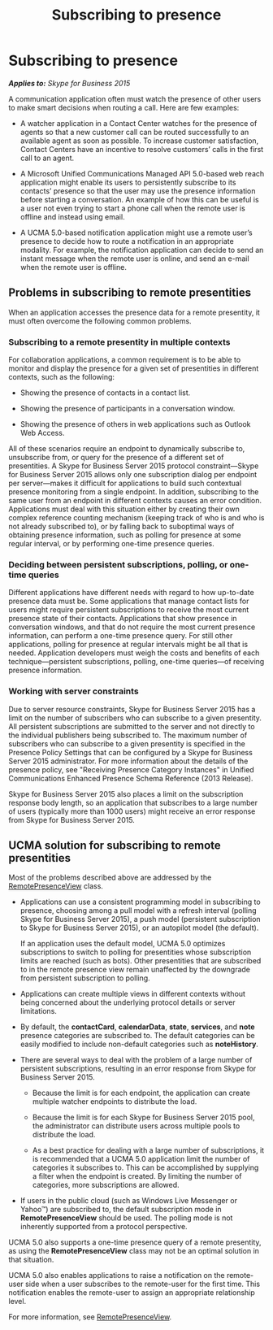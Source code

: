 ﻿---
title: Subscribing to presence
TOCTitle: Subscribing to presence
ms:assetid: 1ce5c2e2-d15c-46b7-8a21-c425223e8aef
ms:mtpsurl: https://msdn.microsoft.com/en-us/library/Dn465955(v=office.16)
ms:contentKeyID: 65239835
ms.date: 07/27/2015
mtps_version: v=office.16
---

# Subscribing to presence


_**Applies to:** Skype for Business 2015_

A communication application often must watch the presence of other users to make smart decisions when routing a call. Here are few examples:

  - A watcher application in a Contact Center watches for the presence of agents so that a new customer call can be routed successfully to an available agent as soon as possible. To increase customer satisfaction, Contact Centers have an incentive to resolve customers’ calls in the first call to an agent.

  - A Microsoft Unified Communications Managed API 5.0-based web reach application might enable its users to persistently subscribe to its contacts’ presence so that the user may use the presence information before starting a conversation. An example of how this can be useful is a user not even trying to start a phone call when the remote user is offline and instead using email.

  - A UCMA 5.0-based notification application might use a remote user’s presence to decide how to route a notification in an appropriate modality. For example, the notification application can decide to send an instant message when the remote user is online, and send an e-mail when the remote user is offline.

## Problems in subscribing to remote presentities

When an application accesses the presence data for a remote presentity, it must often overcome the following common problems.

### Subscribing to a remote presentity in multiple contexts

For collaboration applications, a common requirement is to be able to monitor and display the presence for a given set of presentities in different contexts, such as the following:

  - Showing the presence of contacts in a contact list.

  - Showing the presence of participants in a conversation window.

  - Showing the presence of others in web applications such as Outlook Web Access.

All of these scenarios require an endpoint to dynamically subscribe to, unsubscribe from, or query for the presence of a different set of presentities. A Skype for Business Server 2015 protocol constraint—Skype for Business Server 2015 allows only one subscription dialog per endpoint per server—makes it difficult for applications to build such contextual presence monitoring from a single endpoint. In addition, subscribing to the same user from an endpoint in different contexts causes an error condition. Applications must deal with this situation either by creating their own complex reference counting mechanism (keeping track of who is and who is not already subscribed to), or by falling back to suboptimal ways of obtaining presence information, such as polling for presence at some regular interval, or by performing one-time presence queries.

### Deciding between persistent subscriptions, polling, or one-time queries

Different applications have different needs with regard to how up-to-date presence data must be. Some applications that manage contact lists for users might require persistent subscriptions to receive the most current presence state of their contacts. Applications that show presence in conversation windows, and that do not require the most current presence information, can perform a one-time presence query. For still other applications, polling for presence at regular intervals might be all that is needed. Application developers must weigh the costs and benefits of each technique—persistent subscriptions, polling, one-time queries—of receiving presence information.

### Working with server constraints

Due to server resource constraints, Skype for Business Server 2015 has a limit on the number of subscribers who can subscribe to a given presentity. All persistent subscriptions are submitted to the server and not directly to the individual publishers being subscribed to. The maximum number of subscribers who can subscribe to a given presentity is specified in the Presence Policy Settings that can be configured by a Skype for Business Server 2015 administrator. For more information about the details of the presence policy, see "Receiving Presence Category Instances" in Unified Communications Enhanced Presence Schema Reference (2013 Release).

Skype for Business Server 2015 also places a limit on the subscription response body length, so an application that subscribes to a large number of users (typically more than 1000 users) might receive an error response from Skype for Business Server 2015.

## UCMA solution for subscribing to remote presentities

Most of the problems described above are addressed by the [RemotePresenceView](https://msdn.microsoft.com/en-us/library/hh381152\(v=office.16\)) class.

  - Applications can use a consistent programming model in subscribing to presence, choosing among a pull model with a refresh interval (polling Skype for Business Server 2015), a push model (persistent subscription to Skype for Business Server 2015), or an autopilot model (the default).
    
    If an application uses the default model, UCMA 5.0 optimizes subscriptions to switch to polling for presentities whose subscription limits are reached (such as bots). Other presentities that are subscribed to in the remote presence view remain unaffected by the downgrade from persistent subscription to polling.

  - Applications can create multiple views in different contexts without being concerned about the underlying protocol details or server limitations.

  - By default, the **contactCard**, **calendarData**, **state**, **services**, and **note** presence categories are subscribed to. The default categories can be easily modified to include non-default categories such as **noteHistory**.

  - There are several ways to deal with the problem of a large number of persistent subscriptions, resulting in an error response from Skype for Business Server 2015.
    
      - Because the limit is for each endpoint, the application can create multiple watcher endpoints to distribute the load.
    
      - Because the limit is for each Skype for Business Server 2015 pool, the administrator can distribute users across multiple pools to distribute the load.
    
      - As a best practice for dealing with a large number of subscriptions, it is recommended that a UCMA 5.0 application limit the number of categories it subscribes to. This can be accomplished by supplying a filter when the endpoint is created. By limiting the number of categories, more subscriptions are allowed.

  - If users in the public cloud (such as Windows Live Messenger or Yahoo™) are subscribed to, the default subscription mode in **RemotePresenceView** should be used. The polling mode is not inherently supported from a protocol perspective.

UCMA 5.0 also supports a one-time presence query of a remote presentity, as using the **RemotePresenceView** class may not be an optimal solution in that situation.

UCMA 5.0 also enables applications to raise a notification on the remote-user side when a user subscribes to the remote-user for the first time. This notification enables the remote-user to assign an appropriate relationship level.

For more information, see [RemotePresenceView](remotepresenceview.md).


